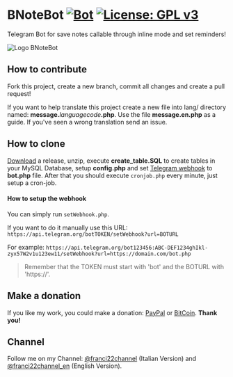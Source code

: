 # BNoteBot [![Bot](https://img.shields.io/badge/Telegram-%40BNoteBot-blue.svg)](https://telegram.me/BNoteBot)  [![License: GPL v3](https://img.shields.io/badge/License-GPL%20v3-brightgreen.svg)](https://www.gnu.org/licenses/gpl-3.0)
Telegram Bot for save notes callable through inline mode and set reminders!

![Logo BNoteBot](https://raw.githubusercontent.com/franci22/BNoteBot/master/Logo.png)

## How to contribute
Fork this project, create a new branch, commit all changes and create a pull request!

If you want to help translate this project create a new file into lang/ directory named: __message.__*languagecode*__.php__. Use the file __message.en.php__ as a guide. If you've seen a wrong translation send an issue.

## How to clone
[Download](https://github.com/franci22/BNoteBot/releases) a release, unzip, execute __create_table.SQL__ to create tables in your MySQL Database, setup __config.php__ and set [Telegram webhook](https://core.telegram.org/bots/api#setwebhook) to __bot.php__ file.
After that you should execute `cronjob.php` every minute, just setup a cron-job.

#### How to setup the webhook
You can simply run `setWebhook.php`.

If you want to do it manually use this URL: `https://api.telegram.org/botTOKEN/setWebhook?url=BOTURL`

For example: `https://api.telegram.org/bot123456:ABC-DEF1234ghIkl-zyx57W2v1u123ew11/setWebhook?url=https://domain.com/bot.php`

> Remember that the TOKEN must start with 'bot' and the BOTURL with 'https://'.

## Make a donation
If you like my work, you could make a donation: [PayPal](https://PayPal.me/franci22/2) or [BitCoin](https://paste.ubuntu.com/24299810/).
**Thank you!**

## Channel
Follow me on my Channel: [@franci22channel](https://telegram.me/franci22channel) (Italian Version) and [@franci22channel_en](https://telegram.me/franci22channel_en) (English Version).
